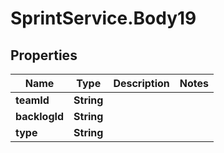 # SprintService.Body19

## Properties

Name | Type | Description | Notes
------------ | ------------- | ------------- | -------------
**teamId** | **String** |  | 
**backlogId** | **String** |  | 
**type** | **String** |  | 


